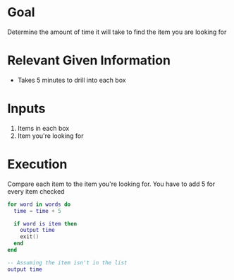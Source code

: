# Goal
Determine the amount of time it will take to find the item you are looking for

# Relevant Given Information
- Takes 5 minutes to drill into each box

# Inputs
1. Items in each box
1. Item you're looking for

# Execution
Compare each item to the item you're looking for. You have to add 5 for every item checked

```lua
for word in words do
  time = time + 5

  if word is item then
    output time
    exit()
  end
end

-- Assuming the item isn't in the list
output time
```
